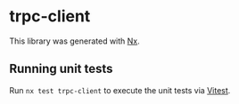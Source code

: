 # trpc-client

This library was generated with [Nx](https://nx.dev).

## Running unit tests

Run `nx test trpc-client` to execute the unit tests via [Vitest](https://vitest.dev/).
